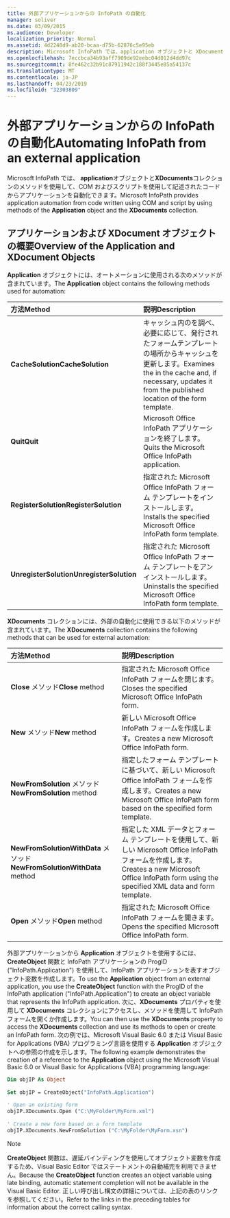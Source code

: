 ```yaml
---
title: 外部アプリケーションからの InfoPath の自動化
manager: soliver
ms.date: 03/09/2015
ms.audience: Developer
localization_priority: Normal
ms.assetid: 4d2248d9-ab20-bcaa-d75b-62876c5e95eb
description: Microsoft InfoPath では、application オブジェクトと XDocuments コレクションのメソッドを使用して、COM およびスクリプトを使用して記述されたコードからアプリケーションを自動化できます。
ms.openlocfilehash: 7eccbca34b93aff7909de92eebc04d012d4dd97c
ms.sourcegitcommit: 8fe462c32b91c87911942c188f3445e85a54137c
ms.translationtype: MT
ms.contentlocale: ja-JP
ms.lasthandoff: 04/23/2019
ms.locfileid: "32303809"
---
```

# <a name="automating-infopath-from-an-external-application"></a><span data-ttu-id="9bd13-103">外部アプリケーションからの InfoPath の自動化</span><span class="sxs-lookup"><span data-stu-id="9bd13-103">Automating InfoPath from an external application</span></span>

<span data-ttu-id="9bd13-104">Microsoft InfoPath では、 **application**オブジェクトと**XDocuments**コレクションのメソッドを使用して、COM およびスクリプトを使用して記述されたコードからアプリケーションを自動化できます。</span><span class="sxs-lookup"><span data-stu-id="9bd13-104">Microsoft InfoPath provides application automation from code written using COM and script by using methods of the **Application** object and the **XDocuments** collection.</span></span> 
  
## <a name="overview-of-the-application-and-xdocument-objects"></a><span data-ttu-id="9bd13-105">アプリケーションおよび XDocument オブジェクトの概要</span><span class="sxs-lookup"><span data-stu-id="9bd13-105">Overview of the Application and XDocument Objects</span></span>

<span data-ttu-id="9bd13-106">**Application** オブジェクトには、オートメーションに使用される次のメソッドが含まれています。</span><span class="sxs-lookup"><span data-stu-id="9bd13-106">The **Application** object contains the following methods used for automation:</span></span> 
  
|<span data-ttu-id="9bd13-107">**方法**</span><span class="sxs-lookup"><span data-stu-id="9bd13-107">**Method**</span></span>|<span data-ttu-id="9bd13-108">**説明**</span><span class="sxs-lookup"><span data-stu-id="9bd13-108">**Description**</span></span>|
|:-----|:-----|
|<span data-ttu-id="9bd13-109">**CacheSolution**</span><span class="sxs-lookup"><span data-stu-id="9bd13-109">**CacheSolution**</span></span> <br/> |<span data-ttu-id="9bd13-110">キャッシュ内のを調べ、必要に応じて、発行されたフォームテンプレートの場所からキャッシュを更新します。</span><span class="sxs-lookup"><span data-stu-id="9bd13-110">Examines the in the cache and, if necessary, updates it from the published location of the form template.</span></span>  <br/> |
|<span data-ttu-id="9bd13-111">**Quit**</span><span class="sxs-lookup"><span data-stu-id="9bd13-111">**Quit**</span></span> <br/> |<span data-ttu-id="9bd13-112">Microsoft Office InfoPath アプリケーションを終了します。</span><span class="sxs-lookup"><span data-stu-id="9bd13-112">Quits the Microsoft Office InfoPath application.</span></span>  <br/> |
|<span data-ttu-id="9bd13-113">**RegisterSolution**</span><span class="sxs-lookup"><span data-stu-id="9bd13-113">**RegisterSolution**</span></span> <br/> |<span data-ttu-id="9bd13-114">指定された Microsoft Office InfoPath フォーム テンプレートをインストールします。</span><span class="sxs-lookup"><span data-stu-id="9bd13-114">Installs the specified Microsoft Office InfoPath form template.</span></span>  <br/> |
|<span data-ttu-id="9bd13-115">**UnregisterSolution**</span><span class="sxs-lookup"><span data-stu-id="9bd13-115">**UnregisterSolution**</span></span> <br/> |<span data-ttu-id="9bd13-116">指定された Microsoft Office InfoPath フォーム テンプレートをアンインストールします。</span><span class="sxs-lookup"><span data-stu-id="9bd13-116">Uninstalls the specified Microsoft Office InfoPath form template.</span></span>  <br/> |
   
<span data-ttu-id="9bd13-117">**XDocuments** コレクションには、外部の自動化に使用できる以下のメソッドが含まれています。</span><span class="sxs-lookup"><span data-stu-id="9bd13-117">The **XDocuments** collection contains the following methods that can be used for external automation:</span></span> 
  
|<span data-ttu-id="9bd13-118">**方法**</span><span class="sxs-lookup"><span data-stu-id="9bd13-118">**Method**</span></span>|<span data-ttu-id="9bd13-119">**説明**</span><span class="sxs-lookup"><span data-stu-id="9bd13-119">**Description**</span></span>|
|:-----|:-----|
|<span data-ttu-id="9bd13-120">**Close** メソッド</span><span class="sxs-lookup"><span data-stu-id="9bd13-120">**Close** method</span></span>  <br/> |<span data-ttu-id="9bd13-121">指定された Microsoft Office InfoPath フォームを閉じます。</span><span class="sxs-lookup"><span data-stu-id="9bd13-121">Closes the specified Microsoft Office InfoPath form.</span></span>  <br/> |
|<span data-ttu-id="9bd13-122">**New** メソッド</span><span class="sxs-lookup"><span data-stu-id="9bd13-122">**New** method</span></span>  <br/> |<span data-ttu-id="9bd13-123">新しい Microsoft Office InfoPath フォームを作成します。</span><span class="sxs-lookup"><span data-stu-id="9bd13-123">Creates a new Microsoft Office InfoPath form.</span></span>  <br/> |
|<span data-ttu-id="9bd13-124">**NewFromSolution** メソッド</span><span class="sxs-lookup"><span data-stu-id="9bd13-124">**NewFromSolution** method</span></span>  <br/> |<span data-ttu-id="9bd13-125">指定したフォーム テンプレートに基づいて、新しい Microsoft Office InfoPath フォームを作成します。</span><span class="sxs-lookup"><span data-stu-id="9bd13-125">Creates a new Microsoft Office InfoPath form based on the specified form template.</span></span>  <br/> |
|<span data-ttu-id="9bd13-126">**NewFromSolutionWithData** メソッド</span><span class="sxs-lookup"><span data-stu-id="9bd13-126">**NewFromSolutionWithData** method</span></span>  <br/> |<span data-ttu-id="9bd13-127">指定した XML データとフォーム テンプレートを使用して、新しい Microsoft Office InfoPath フォームを作成します。</span><span class="sxs-lookup"><span data-stu-id="9bd13-127">Creates a new Microsoft Office InfoPath form using the specified XML data and form template.</span></span>  <br/> |
|<span data-ttu-id="9bd13-128">**Open** メソッド</span><span class="sxs-lookup"><span data-stu-id="9bd13-128">**Open** method</span></span>  <br/> |<span data-ttu-id="9bd13-129">指定された Microsoft Office InfoPath フォームを開きます。</span><span class="sxs-lookup"><span data-stu-id="9bd13-129">Opens the specified Microsoft Office InfoPath form.</span></span>  <br/> |
   
<span data-ttu-id="9bd13-130">外部アプリケーションから **Application** オブジェクトを使用するには、**CreateObject** 関数と InfoPath アプリケーションの ProgID ("InfoPath.Application") を使用して、InfoPath アプリケーションを表すオブジェクト変数を作成します。</span><span class="sxs-lookup"><span data-stu-id="9bd13-130">To use the **Application** object from an external application, you use the **CreateObject** function with the ProgID of the InfoPath application ("InfoPath.Application") to create an object variable that represents the InfoPath application.</span></span> <span data-ttu-id="9bd13-131">次に、**XDocuments** プロパティを使用して **XDocuments** コレクションにアクセスし、メソッドを使用して InfoPath フォームを開くか作成します。</span><span class="sxs-lookup"><span data-stu-id="9bd13-131">You can then use the **XDocuments** property to access the **XDocuments** collection and use its methods to open or create an InfoPath form.</span></span> <span data-ttu-id="9bd13-132">次の例では、Microsoft Visual Basic 6.0 または Visual Basic for Applications (VBA) プログラミング言語を使用する **Application** オブジェクトへの参照の作成を示します。</span><span class="sxs-lookup"><span data-stu-id="9bd13-132">The following example demonstrates the creation of a reference to the **Application** object using the Microsoft Visual Basic 6.0 or Visual Basic for Applications (VBA) programming language:</span></span> 
  
```vb
Dim objIP As Object 
 
Set objIP = CreateObject("InfoPath.Application") 
 
' Open an existing form 
objIP.XDocuments.Open ("C:\MyFolder\MyForm.xml") 
 
' Create a new form based on a form template 
objIP.XDocuments.NewFromSolution ("C:\MyFolder\MyForm.xsn") 

```

> [!NOTE]
> <span data-ttu-id="9bd13-133">**CreateObject** 関数は、遅延バインディングを使用してオブジェクト変数を作成するため、Visual Basic Editor ではステートメントの自動補完を利用できません。</span><span class="sxs-lookup"><span data-stu-id="9bd13-133">Because the **CreateObject** function creates an object variable using late binding, automatic statement completion will not be available in the Visual Basic Editor.</span></span> <span data-ttu-id="9bd13-134">正しい呼び出し構文の詳細については、上記の表のリンクを参照してください。</span><span class="sxs-lookup"><span data-stu-id="9bd13-134">Refer to the links in the preceding tables for information about the correct calling syntax.</span></span> 
  

